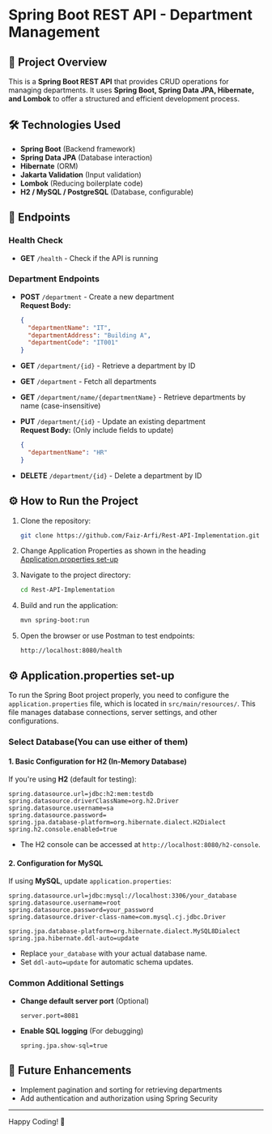 # Spring Boot REST API - Department Management

## 🚀 Project Overview

This is a **Spring Boot REST API** that provides CRUD operations for managing departments. It uses **Spring Boot, Spring Data JPA, Hibernate, and Lombok** to offer a structured and efficient development process.

## 🛠️ Technologies Used

- **Spring Boot** (Backend framework)
- **Spring Data JPA** (Database interaction)
- **Hibernate** (ORM)
- **Jakarta Validation** (Input validation)
- **Lombok** (Reducing boilerplate code)
- **H2 / MySQL / PostgreSQL** (Database, configurable)

## 📌 Endpoints

### Health Check

- **GET** `/health` - Check if the API is running

### Department Endpoints

- **POST** `/department` - Create a new department  
    **Request Body:**
    
    ```json
    {
      "departmentName": "IT",
      "departmentAddress": "Building A",
      "departmentCode": "IT001"
    }
    ```
    
- **GET** `/department/{id}` - Retrieve a department by ID
    
- **GET** `/department` - Fetch all departments
    
- **GET** `/department/name/{departmentName}` - Retrieve departments by name (case-insensitive)
    
- **PUT** `/department/{id}` - Update an existing department  
    **Request Body:** (Only include fields to update)
    
    ```json
    {
      "departmentName": "HR"
    }
    ```
    
- **DELETE** `/department/{id}` - Delete a department by ID
    

## ⚙️ How to Run the Project

1. Clone the repository:
    
    ```sh
    git clone https://github.com/Faiz-Arfi/Rest-API-Implementation.git
    ```
    
2. Change Application Properties as shown in the heading [Application.properties set-up](https://github.com/Faiz-Arfi/Rest-API-Implementation/edit/main/README.md#%EF%B8%8F-applicationproperties-set-up)

3. Navigate to the project directory:
    
    ```sh
    cd Rest-API-Implementation
    ```
    
4. Build and run the application:
    
    ```sh
    mvn spring-boot:run
    ```
    
5. Open the browser or use Postman to test endpoints:
    
    ```
    http://localhost:8080/health
    ```
    
## ⚙️ Application.properties set-up
To run the Spring Boot project properly, you need to configure the `application.properties` file, which is located in `src/main/resources/`. This file manages database connections, server settings, and other configurations.
### Select Database(You can use either of them)
#### 1. **Basic Configuration for H2 (In-Memory Database)**

If you're using **H2** (default for testing):

```properties
spring.datasource.url=jdbc:h2:mem:testdb
spring.datasource.driverClassName=org.h2.Driver
spring.datasource.username=sa
spring.datasource.password=
spring.jpa.database-platform=org.hibernate.dialect.H2Dialect
spring.h2.console.enabled=true
```

- The H2 console can be accessed at `http://localhost:8080/h2-console`.

#### 2. **Configuration for MySQL**

If using **MySQL**, update `application.properties`:

```properties
spring.datasource.url=jdbc:mysql://localhost:3306/your_database
spring.datasource.username=root
spring.datasource.password=your_password
spring.datasource.driver-class-name=com.mysql.cj.jdbc.Driver

spring.jpa.database-platform=org.hibernate.dialect.MySQL8Dialect
spring.jpa.hibernate.ddl-auto=update
```

- Replace `your_database` with your actual database name.
- Set `ddl-auto=update` for automatic schema updates.

### **Common Additional Settings**

- **Change default server port** (Optional)
    
    ```properties
    server.port=8081
    ```
    
- **Enable SQL logging** (For debugging)
    
    ```properties
    spring.jpa.show-sql=true
    ```


## 🎯 Future Enhancements

- Implement pagination and sorting for retrieving departments
- Add authentication and authorization using Spring Security

---

Happy Coding! 🚀
